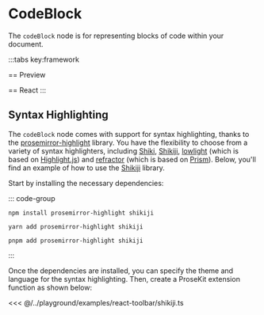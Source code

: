 # CodeBlock

The `codeBlock` node is for representing blocks of code within your document.

<script setup>
import { ExamplePlaygroundLazy } from '../../components/example-playground-lazy'
import App from '../../components/vue-code-block/editor.vue'
</script>

:::tabs key:framework

== Preview

<ClientOnly><App/></ClientOnly>
== React
<ExamplePlaygroundLazy example="react-code-block" />
:::

## Syntax Highlighting

The `codeBlock` node comes with support for syntax highlighting, thanks to the [prosemirror-highlight] library. You have the flexibility to choose from a variety of syntax highlighters, including [Shiki], [Shikiji], [lowlight] (which is based on [Highlight.js]) and [refractor] (which is based on [Prism]). Below, you'll find an example of how to use the [Shikiji] library.

Start by installing the necessary dependencies:

::: code-group

```shell [npm]
npm install prosemirror-highlight shikiji
```

```shell [yarn]
yarn add prosemirror-highlight shikiji
```

```shell [pnpm]
pnpm add prosemirror-highlight shikiji
```

:::

Once the dependencies are installed, you can specify the theme and language for the syntax highlighting. Then, create a ProseKit extension function as shown below:

<<< @/../playground/examples/react-toolbar/shikiji.ts

[prosemirror-highlight]: https://github.com/ocavue/prosemirror-highlight
[lowlight]: https://github.com/wooorm/lowlight
[Highlight.js]: https://github.com/highlightjs/highlight.js
[Shiki]: https://github.com/shikijs/shiki
[Shikiji]: https://github.com/antfu/shikiji
[refractor]: https://github.com/wooorm/refractor
[Prism]: https://github.com/PrismJS/prism
